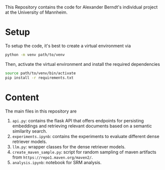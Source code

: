 This Repository contains the code for Alexander Berndt's individual project at the University of Mannheim. 

# Setup

To setup the code, it's best to create a virtual environment via 

```bash
python -m venv path/to/venv
```

Then, activate the virtual environment and install the required dependencies
```bash
source path/to/venv/bin/activate
pip install -r requirements.txt
```

# Content
The main files in this repository are 

1. `api.py`: contains the flask API that offers endpoints for persisting embeddings and retrieving relevant documents based on a semantic similarity search.
2. `experiments.ipynb`: contains the experiments to evaluate different dense retriever models.
3. `llm.py`: wrapper classes for the dense retriever models. 
4. `create_maven_sample.py`: script for random sampling of maven artifacts from `https://repo1.maven.org/maven2/`.
5. `analysis.ipynb`: notebook for SRM analysis. 

